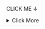 CLICK ME
  &#8595;
 <details>
 <summary> Click More</summary>
 <br>
<details>
<summary> &#8595; Even More...</summary>
<br>
  <details>
<summary> Even More...</summary>
<br>
<details>
<summary> &#8595; Even More...</summary>
<br>
    <details>
<summary> Even More...</summary>
<br>
<details>
<summary> &#8595; Even More...</summary>
<br>
    <details>
<summary> &#8595; Even More...</summary>
<br>
<details>
<summary> Even More...</summary>
<br>
  <details>
<summary> Even More... (its not infinite btw)</summary>
<br>
  <details>
<summary> Even More...</summary>
<br>
<details>
<summary> Even More...</summary>
<br>
    <details>
<summary> Even More...</summary>
<br>
<details>
<summary> Even More...</summary>
<br>
    <details>
<summary> Even More...</summary>
<br>
<details>
<summary> Even More...</summary>
<br>
  <details>
<summary> Even More...</summary>
<br>
  <details>
<summary> Even More...</summary>
<br>
<details>
<summary> Even More...</summary>
<br>
    <details>
<summary> Even More...</summary>
<br>
<details>
<summary> Even More...</summary>
<br>
    <details>
<summary> Even More...</summary>
<br>
<details>
<summary> Even More...</summary>
<br>
  <details>
<summary> Even More...</summary>
<br>
  <details>
<summary> Even More...</summary>
<br>
<details>
<summary> Even More...</summary>
<br>
    <details>
<summary> Even More...</summary>
<br>
<details>
<summary> Even More...</summary>
<br>
    <details>
<summary> Even More...</summary>
<br>
<details>
<summary> Even More...</summary>
<br>
  <details>
<summary> Even More...</summary>
<br>
  <details>
<summary> Even More...</summary>
<br>
<details>
<summary> Even More...</summary>
<br>
    <details>
<summary> Even More...</summary>
<br>
<details>
<summary> Even More... (cmon almost) </summary>
<br>
    <details>
<summary> Even More... (almost done)</summary>
<br>
<details>
<summary> Just one More...</summary>
<br>
&#8595; Get RickRolled in 2021 XD

[![C6BB4EDE-491B-4D83-A9BC-7F9B2FF68A7B.gif](https://s2.gifyu.com/images/C6BB4EDE-491B-4D83-A9BC-7F9B2FF68A7B.gif)](https://gifyu.com/image/Us20)
</details>

</details>

</details>

</details>

</details>
</details>
</details>
</details>
